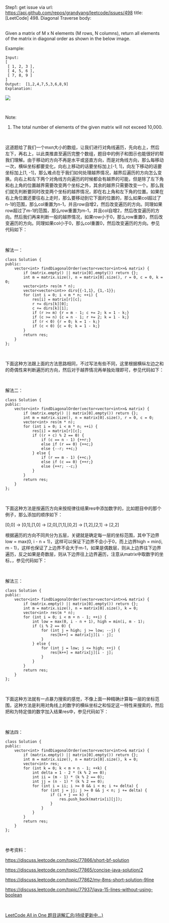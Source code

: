 Step1: get issue via url: https://api.github.com/repos/grandyang/leetcode/issues/498 
 title:[LeetCode] 498. Diagonal Traverse 
 body:  
  

Given a matrix of M x N elements (M rows, N columns), return all elements of the matrix in diagonal order as shown in the below image.

Example:
    
    
    Input:
    [
     [ 1, 2, 3 ],
     [ 4, 5, 6 ],
     [ 7, 8, 9 ]
    ]
    Output:  [1,2,4,7,5,3,6,8,9]
    Explanation:
    

![](https://leetcode.com/static/images/problemset/diagonal_traverse.png)

 

Note:

  1. The total number of elements of the given matrix will not exceed 10,000.



 

这道题给了我们一个mxn大小的数组，让我们进行对角线遍历，先向右上，然后左下，再右上，以此类推直至遍历完整个数组，题目中的例子和图示也能很好的帮我们理解。由于移动的方向不再是水平或竖直方向，而是对角线方向，那么每移动一次，横纵坐标都要变化，向右上移动的话要坐标加上[-1, 1]，向左下移动的话要坐标加上[1, -1]，那么难点在于我们如何处理越界情况，越界后遍历的方向怎么变换。向右上和左下两个对角线方向遍历的时候都会有越界的可能，但是除了左下角和右上角的位置越界需要改变两个坐标之外，其余的越界只需要改变一个。那么我们就先判断要同时改变两个坐标的越界情况，即在右上角和左下角的位置。如果在右上角位置还要往右上走时，那么要移动到它下面的位置的，那么如果col超过了n-1的范围，那么col重置为n-1，并且row自增2，然后改变遍历的方向。同理如果row超过了m-1的范围，那么row重置为m-1，并且col自增2，然后改变遍历的方向。然后我们再来判断一般的越界情况，如果row小于0，那么row重置0，然后改变遍历的方向。同理如果col小于0，那么col重置0，然后改变遍历的方向。参见代码如下：

 

解法一：
    
    
    class Solution {
    public:
        vector<int> findDiagonalOrder(vector<vector<int>>& matrix) {
            if (matrix.empty() || matrix[0].empty()) return {};
            int m = matrix.size(), n = matrix[0].size(), r = 0, c = 0, k = 0;
            vector<int> res(m * n);
            vector<vector<int>> dirs{{-1,1}, {1,-1}};
            for (int i = 0; i < m * n; ++i) {
                res[i] = matrix[r][c];
                r += dirs[k][0];
                c += dirs[k][1];
                if (r >= m) {r = m - 1; c += 2; k = 1 - k;}
                if (c >= n) {c = n - 1; r += 2; k = 1 - k;}
                if (r < 0) {r = 0; k = 1 - k;}
                if (c < 0) {c = 0; k = 1 - k;}
            }
            return res;
        }
    };

 

下面这种方法跟上面的方法思路相同，不过写法有些不同，这里根据横纵左边之和的奇偶性来判断遍历的方向，然后对于越界情况再单独处理即可，参见代码如下：

 

解法二：
    
    
    class Solution {
    public:
        vector<int> findDiagonalOrder(vector<vector<int>>& matrix) {
            if (matrix.empty() || matrix[0].empty()) return {};
            int m = matrix.size(), n = matrix[0].size(), r = 0, c = 0;
            vector<int> res(m * n);
            for (int i = 0; i < m * n; ++i) {
                res[i] = matrix[r][c];
                if ((r + c) % 2 == 0) {
                    if (c == n - 1) {++r;}
                    else if (r == 0) {++c;}
                    else {--r; ++c;}
                } else {
                    if (r == m - 1) {++c;}
                    else if (c == 0) {++r;}
                    else {++r; --c;}
                }
            }
            return res;
        }
    };

 

下面这种方法是按遍历方向来按规律往结果res中添加数字的，比如题目中的那个例子，那么添加的顺序如下：

[0,0] -> [0,1],[1,0] -> [2,0],[1,1],[0,2] -> [1,2],[2,1] -> [2,2]

根据遍历的方向不同共分为五层，关键就是确定每一层的坐标范围，其中下边界low = max(0, i - n + 1)，这样可以保证下边界不会小于0，而上边界high = min(i, m - 1)，这样也保证了上边界不会大于m-1，如果是偶数层，则从上边界往下边界遍历，反之如果是奇数层，则从下边界往上边界遍历，注意从matrix中取数字的坐标，，参见代码如下：

 

解法三：
    
    
    class Solution {
    public:
        vector<int> findDiagonalOrder(vector<vector<int>>& matrix) {
            if (matrix.empty() || matrix[0].empty()) return {};
            int m = matrix.size(), n = matrix[0].size(), k = 0;
            vector<int> res(m * n);
            for (int i = 0; i < m + n - 1; ++i) {
                int low = max(0, i - n + 1), high = min(i, m - 1);
                if (i % 2 == 0) {
                    for (int j = high; j >= low; --j) {
                        res[k++] = matrix[j][i - j];
                    }
                } else {
                    for (int j = low; j <= high; ++j) {
                        res[k++] = matrix[j][i - j];
                    }
                }
            }
            return res;
        }
    };

 

下面这种方法就有一点暴力搜索的感觉，不像上面一种精确计算每一层的坐标范围，这种方法是利用对角线上的数字的横纵坐标之和恒定这一特性来搜索的，然后把和为特定值的数字加入结果res中，参见代码如下：

 

解法四：
    
    
    class Solution {
    public:
        vector<int> findDiagonalOrder(vector<vector<int>>& matrix) {
            if (matrix.empty() || matrix[0].empty()) return {};
            int m = matrix.size(), n = matrix[0].size(), k = 0;
            vector<int> res;
            for (int k = 0; k < m + n - 1; ++k) {
                int delta = 1 - 2 * (k % 2 == 0);
                int ii = (m - 1) * (k % 2 == 0);
                int jj = (n - 1) * (k % 2 == 0);
                for (int i = ii; i >= 0 && i < m; i += delta) {
                    for (int j = jj; j >= 0 && j < n; j += delta) {
                        if (i + j == k) {
                            res.push_back(matrix[i][j]);
                        }
                    }
                }
            }
            return res;
        }
    };

 

参考资料：

<https://discuss.leetcode.com/topic/77866/short-bf-solution>

<https://discuss.leetcode.com/topic/77865/concise-java-solution/2>

<https://discuss.leetcode.com/topic/77862/my-8ms-short-solution-9line>

<https://discuss.leetcode.com/topic/77937/java-15-lines-without-using-boolean>

 

[LeetCode All in One 题目讲解汇总(持续更新中...)](http://www.cnblogs.com/grandyang/p/4606334.html)
